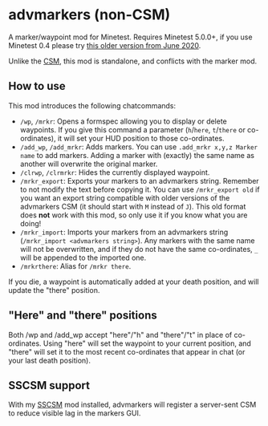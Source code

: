# advmarkers (non-CSM)

A marker/waypoint mod for Minetest. Requires Minetest 5.0.0+, if you use Minetest 0.4 please try [this older version from June 2020](https://git.minetest.land/luk3yx/advmarkers/commit/25d7079069a53f2cece76ee2050bcdf690b4ea30).

Unlike the [CSM], this mod is standalone, and conflicts with the marker mod.

## How to use

This mod introduces the following chatcommands:

 - `/wp`, `/mrkr`: Opens a formspec allowing you to display or delete waypoints. If you give this command a parameter (`h`/`here`, `t`/`there` or co-ordinates), it will set your HUD position to those co-ordinates.
 - `/add_wp`, `/add_mrkr`: Adds markers. You can use `.add_mrkr x,y,z Marker name` to add markers. Adding a marker with (exactly) the same name as another will overwrite the original marker.
 - `/clrwp`, `/clrmrkr`: Hides the currently displayed waypoint.
 - `/mrkr_export`: Exports your markers to an advmarkers string. Remember to not modify the text before copying it. You can use `/mrkr_export old` if you want an export string compatible with older versions of the advmarkers CSM (it should start with `M` instead of `J`). This old format does **not** work with this mod, so only use it if you know what you are doing!
 - `/mrkr_import`: Imports your markers from an advmarkers string (`/mrkr_import <advmarkers string>`). Any markers with the same name will not be overwritten, and if they do not have the same co-ordinates, `_` will be appended to the imported one.
 - `/mrkrthere`: Alias for `/mrkr there`.

If you die, a waypoint is automatically added at your death position, and will
update the "there" position.

## "Here" and "there" positions

Both /wp and /add_wp accept "here"/"h" and "there"/"t" in place of
co-ordinates. Using "here" will set the waypoint to your current position, and
"there" will set it to the most recent co-ordinates that appear in chat (or
your last death position).

## SSCSM support

With my [SSCSM] mod installed, advmarkers will register a server-sent CSM to
reduce visible lag in the markers GUI.

[CSM]:    https://git.minetest.land/luk3yx/advmarkers-csm
[SSCSM]:  https://content.minetest.net/packages/luk3yx/sscsm
